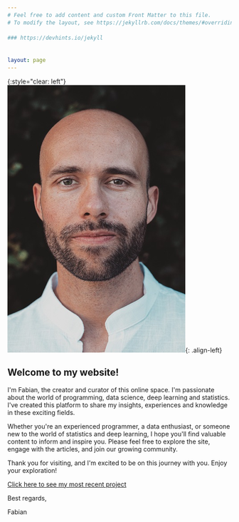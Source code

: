 ```yaml
---
# Feel free to add content and custom Front Matter to this file.
# To modify the layout, see https://jekyllrb.com/docs/themes/#overriding-theme-defaults

### https://devhints.io/jekyll


layout: page
---
```

{:style="clear: left"}
![(c) Fabian Balensiefer](portrait.jpg){: .align-left}  

## Welcome to my website!

I'm Fabian, the creator and curator of this online space. I'm passionate about the world of programming, data science, deep learning and statistics. I've created this platform to share my insights, experiences and knowledge in these exciting fields.

Whether you're an experienced programmer, a data enthusiast, or someone new to the world of statistics and deep learning, I hope you'll find valuable content to inform and inspire you. Please feel free to explore the site, engage with the articles, and join our growing community. 

Thank you for visiting, and I'm excited to be on this journey with you. Enjoy your exploration!

[Click here to see my most recent project](https://nbviewer.org/github/fbalensiefer/Interactive_Network_Visualisations/blob/9c52ad772b0e0a36dea978661ed0b4bf74431aa9/InteracNetwVis.ipynb)

Best regards,

Fabian
